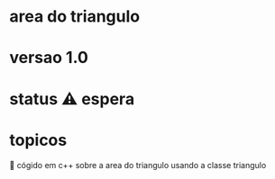 # area do triangulo
# versao 1.0
# status ⚠️ espera
# topicos
🔹 cógido em c++ sobre a area do triangulo usando a classe triangulo


